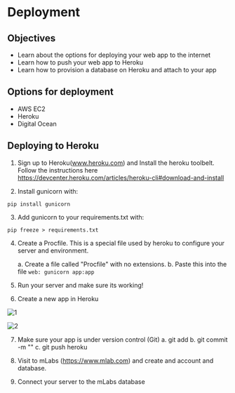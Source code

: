 # Deployment

## Objectives

- Learn about the options for deploying your web app to the internet
- Learn how to push your web app to Heroku
- Learn how to provision a database on Heroku and attach to your app


## Options for deployment

- AWS EC2
- Heroku
- Digital Ocean


## Deploying to Heroku

1. Sign up to Heroku(www.heroku.com) and Install the heroku toolbelt. Follow the instructions here https://devcenter.heroku.com/articles/heroku-cli#download-and-install

2. Install gunicorn with: 

```pip install gunicorn```

3. Add gunicorn to your requirements.txt with: 

```pip freeze > requirements.txt```

4. Create a Procfile. This is a special file used by heroku to configure your server and environment.

    a. Create a file called "Procfile" with no extensions.
    b. Paste this into the file ```web: gunicorn app:app```
    

5. Run your server and make sure its working!

6. Create a new app in Heroku

![1](heroku1.png)

![2](heroku2.png)

7. Make sure your app is under version control (Git)
    a. git add
    b. git commit -m ""
    c. git push heroku
    
8. Visit to mLabs (https://www.mlab.com) and create and account and database.

9. Connect your server to the mLabs database
